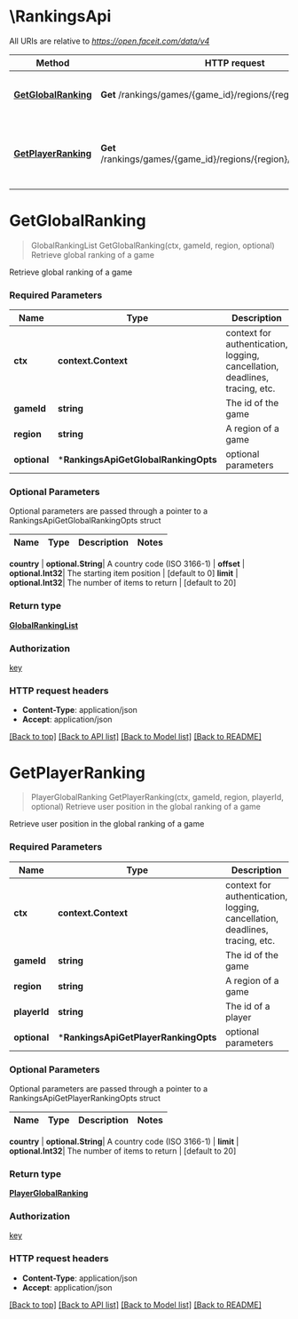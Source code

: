 # \RankingsApi

All URIs are relative to *https://open.faceit.com/data/v4*

Method | HTTP request | Description
------------- | ------------- | -------------
[**GetGlobalRanking**](RankingsApi.md#GetGlobalRanking) | **Get** /rankings/games/{game_id}/regions/{region} | Retrieve global ranking of a game
[**GetPlayerRanking**](RankingsApi.md#GetPlayerRanking) | **Get** /rankings/games/{game_id}/regions/{region}/players/{player_id} | Retrieve user position in the global ranking of a game


# **GetGlobalRanking**
> GlobalRankingList GetGlobalRanking(ctx, gameId, region, optional)
Retrieve global ranking of a game

Retrieve global ranking of a game

### Required Parameters

Name | Type | Description  | Notes
------------- | ------------- | ------------- | -------------
 **ctx** | **context.Context** | context for authentication, logging, cancellation, deadlines, tracing, etc.
  **gameId** | **string**| The id of the game | 
  **region** | **string**| A region of a game | 
 **optional** | ***RankingsApiGetGlobalRankingOpts** | optional parameters | nil if no parameters

### Optional Parameters
Optional parameters are passed through a pointer to a RankingsApiGetGlobalRankingOpts struct

Name | Type | Description  | Notes
------------- | ------------- | ------------- | -------------


 **country** | **optional.String**| A country code (ISO 3166-1) | 
 **offset** | **optional.Int32**| The starting item position | [default to 0]
 **limit** | **optional.Int32**| The number of items to return | [default to 20]

### Return type

[**GlobalRankingList**](GlobalRankingList.md)

### Authorization

[key](../README.md#key)

### HTTP request headers

 - **Content-Type**: application/json
 - **Accept**: application/json

[[Back to top]](#) [[Back to API list]](../README.md#documentation-for-api-endpoints) [[Back to Model list]](../README.md#documentation-for-models) [[Back to README]](../README.md)

# **GetPlayerRanking**
> PlayerGlobalRanking GetPlayerRanking(ctx, gameId, region, playerId, optional)
Retrieve user position in the global ranking of a game

Retrieve user position in the global ranking of a game

### Required Parameters

Name | Type | Description  | Notes
------------- | ------------- | ------------- | -------------
 **ctx** | **context.Context** | context for authentication, logging, cancellation, deadlines, tracing, etc.
  **gameId** | **string**| The id of the game | 
  **region** | **string**| A region of a game | 
  **playerId** | **string**| The id of a player | 
 **optional** | ***RankingsApiGetPlayerRankingOpts** | optional parameters | nil if no parameters

### Optional Parameters
Optional parameters are passed through a pointer to a RankingsApiGetPlayerRankingOpts struct

Name | Type | Description  | Notes
------------- | ------------- | ------------- | -------------



 **country** | **optional.String**| A country code (ISO 3166-1) | 
 **limit** | **optional.Int32**| The number of items to return | [default to 20]

### Return type

[**PlayerGlobalRanking**](PlayerGlobalRanking.md)

### Authorization

[key](../README.md#key)

### HTTP request headers

 - **Content-Type**: application/json
 - **Accept**: application/json

[[Back to top]](#) [[Back to API list]](../README.md#documentation-for-api-endpoints) [[Back to Model list]](../README.md#documentation-for-models) [[Back to README]](../README.md)

